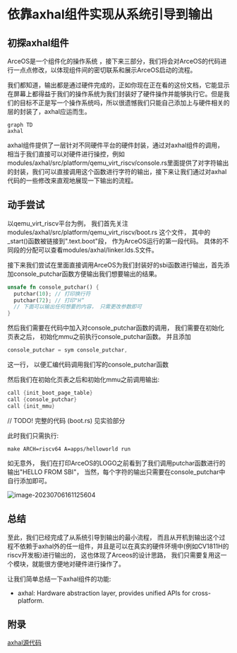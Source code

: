 # 依靠axhal组件实现从系统引导到输出

## 初探axhal组件

ArceOS是一个组件化的操作系统 ，接下来三部分，我们将会对ArceOS的代码进行一点点修改，以体现组件间的密切联系和展示ArceOS启动的流程。

我们都知道，输出都是通过硬件完成的，正如你现在正在看的这份文档，它能显示在屏幕上都得益于我们的操作系统为我们封装好了硬件操作并能够执行它。但是我们的目标不正是写一个操作系统吗，所以很遗憾我们只能自己添加上与硬件相关的层的封装了，axhal应运而生。

```mermaid
graph TD
axhal
```

axhal组件提供了一层针对不同硬件平台的硬件封装，通过对axhal组件的调用，相当于我们直接可以对硬件进行操控，例如modules/axhal/src/platform/qemu_virt_riscv/console.rs里面提供了对字符输出的封装，我们可以直接调用这个函数进行字符的输出，接下来让我们通过对axhal代码的一些修改来直观地展现一下输出的流程。

## 动手尝试

以qemu_virt_riscv平台为例， 我们首先关注modules/axhal/src/platform/qemu_virt_riscv/boot.rs 这个文件， 其中的_start()函数被链接到".text.boot"段， 作为ArceOS运行的第一段代码。  具体的不同段的分配可以查看modules/axhal/linker.lds.S文件。

接下来我们尝试在里面直接调用ArceOS为我们封装好的sbi函数进行输出，首先添加console_putchar函数方便输出我们想要输出的结果。

```rust
unsafe fn console_putchar() {
  putchar(10); // 打印换行符
  putchar(72); // 打印"H“
  // 下面可以输出任何想要的内容， 只需更改参数即可
}
```

然后我们需要在代码中加入对console_putchar函数的调用， 我们需要在初始化页表之后， 初始化mmu之前执行console_putchar函数。 并且添加

```rust
console_putchar = sym console_putchar,
```

这一行， 以便汇编代码调用我们写的console_putchar函数

然后我们在初始化页表之后和初始化mmu之前调用输出: 

```rust
call {init_boot_page_table}
call {console_putchar}
call {init_mmu}
```

//  TODO!  完整的代码 (boot.rs) 见实验部分

此时我们只需执行: 

```shell
make ARCH=riscv64 A=apps/helloworld run
```

 如无意外， 我们在打印ArceOS的LOGO之前看到了我们调用putchar函数进行的输出"HELLO FROM SBI"， 当然，每个字符的输出只需要在console_putchar中自行添加即可。 

![image-20230706161125604](https://s2.loli.net/2023/07/06/OKws6HjEV478J5D.png)

## 总结

至此，我们已经完成了从系统引导到输出的最小流程， 而且从开机到输出这个过程不依赖于axhal外的任一组件，并且是可以在真实的硬件环境中(例如CV1811H的riscv开发板)进行输出的， 这也体现了Arceos的设计思路， 我们只需要复用这一个模块，就能很方便地对硬件进行操作了。 

让我们简单总结一下axhal组件的功能: 

- axhal: Hardware abstraction layer, provides unified APIs for cross-platform.

## 附录 

  [axhal源代码]( https://github.com/rcore-os/arceos/tree/main/modules/axhal)